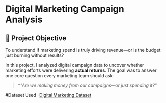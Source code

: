 # Digital Marketing Campaign Analysis  

## 🧠 Project Objective

To understand if marketing spend is truly driving revenue—or is the budget just burning without results?

In this project, I analyzed digital campaign data to uncover whether marketing efforts were delivering **actual returns**. The goal was to answer one core question every marketing team should ask:  
> **"Are we making money from our campaigns—or just spending it?"*

#Dataset Used
-<a href="https://github.com/GeniusGaius/Digital-Marketing-Campaign-Analysis/blob/main/Marketing.csv">Digital Marketing Dataset</a>
